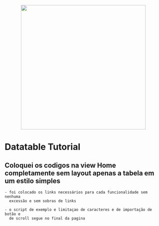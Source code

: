 <p align="center"><img src="https://res.cloudinary.com/dtfbvvkyp/image/upload/v1566331377/laravel-logolockup-cmyk-red.svg" width="400"></p>

# Datatable Tutorial

## Coloquei os codigos na view Home completamente sem layout apenas a tabela em um estilo simples
    - foi colocado os links necessários para cada funcionalidade sem nenhuma 
      excessão e sem sobras de links
    
    - o script de exemplo e limitaçao de caracteres e de importação de botão e  
      de scroll segue no final da pagina 
     
